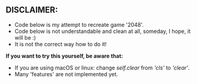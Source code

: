 ## DISCLAIMER:
- Code below is my attempt to recreate game '2048'.
- Code below is not understandable and clean at all, someday, I hope, it will be :)
- It is not the correct way how to do it!

**If you want to try this yourself, be aware that:**
- If you are using macOS or linux: change *self.clear* from *'cls'* to *'clear'*.
- Many 'features' are not implemented yet.

